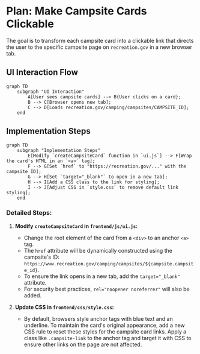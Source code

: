 # Plan: Make Campsite Cards Clickable

The goal is to transform each campsite card into a clickable link that directs the user to the specific campsite page on `recreation.gov` in a new browser tab.

## UI Interaction Flow

```mermaid
graph TD
    subgraph "UI Interaction"
        A[User sees campsite cards] --> B{User clicks on a card};
        B --> C[Browser opens new tab];
        C --> D[Loads recreation.gov/camping/campsites/CAMPSITE_ID];
    end
```

## Implementation Steps

```mermaid
graph TD
    subgraph "Implementation Steps"
        E[Modify `createCampsiteCard` function in `ui.js`] --> F[Wrap the card's HTML in an `<a>` tag];
        F --> G[Set `href` to "https://recreation.gov/..." with the campsite ID];
        G --> H[Set `target="_blank"` to open in a new tab];
        H --> I[Add a CSS class to the link for styling];
        I --> J[Adjust CSS in `style.css` to remove default link styling];
    end
```

### Detailed Steps:

1.  **Modify `createCampsiteCard` in `frontend/js/ui.js`:**
    *   Change the root element of the card from a `<div>` to an anchor `<a>` tag.
    *   The `href` attribute will be dynamically constructed using the campsite's ID: `https://www.recreation.gov/camping/campsites/${campsite.campsite_id}`.
    *   To ensure the link opens in a new tab, add the `target="_blank"` attribute.
    *   For security best practices, `rel="noopener noreferrer"` will also be added.

2.  **Update CSS in `frontend/css/style.css`:**
    *   By default, browsers style anchor tags with blue text and an underline. To maintain the card's original appearance, add a new CSS rule to reset these styles for the campsite card links. Apply a class like `.campsite-link` to the anchor tag and target it with CSS to ensure other links on the page are not affected.